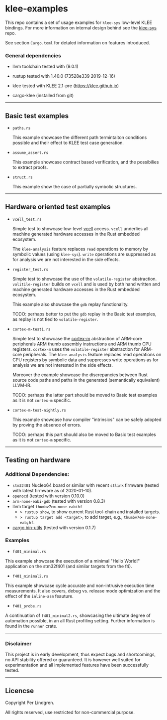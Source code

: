 # klee-examples

This repo contains a set of usage examples for `klee-sys` low-level KLEE bindings. For more information on internal design behind see the [klee-sys](https://gitlab.henriktjader.com/pln/klee-sys) repo.

See section `Cargo.toml` for detaled information on features introduced.

### General dependencies

- llvm toolchain tested with (9.0.1)
- rustup tested with 1.40.0 (73528e339 2019-12-16)
- klee tested with KLEE 2.1-pre (https://klee.github.io)

- cargo-klee (installed from git)

---

## Basic test examples

- `paths.rs`

    This example showcase the different path termintaiton conditions possible and their effect to KLEE test case generation.

- `assume_assert.rs`

    This example showcase contract based verification, and the possibilies to extract proofs.

- `struct.rs`

    This example show the case of partially symbolic structures.

---

## Hardware oriented test examples

- `vcell_test.rs`

    Simple test to showcase low-level [vcell](https://github.com/perlindgren/vcell) access. `vcell` underlies all machine generated hardware accesses in the Rust embedded ecosystem.

    The `klee-analysis` feature replaces `read` operations to memory by symbolic values (using `klee-sys`). `write` operations are suppressed as for analysis we are not interested in the side effects.

- `register_test.rs`

    Simple test to showcase the use of the `volatile-register` abstraction. `volitile-register` builds on `vcell` and is used by both hand written and machine generated hardware accesses in the Rust embedded ecosystem.

    This example also showcase the `gdb` replay functionality.

    TODO: perhaps better to put the `gdb` replay in the Basic test examples, 
    as replay is not tied to `volatile-register`.

- `cortex-m-test1.rs`

   Simple test to showcase the [cortex-m](https://github.com/perlindgren/vcell) abstraction of ARM-core peripherals ARM thumb assembly instructions and ARM thumb CPU registers. `cortex-m` uses the `volatile-register` abstraction for ARM-core peripherals. The `klee-analysis` feature replaces read operations on CPU registers by symbolic data and suppresses write operations as for analysis we are not interested in the side effects.

   Moreover the example showcase the discrepancies between Rust source code paths and paths in the generated (semantically equivalent) LLVM-IR.  

   TODO: perhaps the latter part should be moved to Basic test examples as it is not `cortex-m` specific.

- `cortex-m-test-nightly.rs`

    This example showcase how compiler "intrinsics" can be safely adopted by proving the absence of errors.

    TODO: perhaps this part should also be moved to Basic test examples as it is not `cortex-m` specific.

---

## Testing on hardware

### Additional Dependencies:

- `stm32401` Nucleo64 board or similar with recent `stlink` firmware (tested with latest firmware as of 2020-01-10).
- `openocd` (tested with version 0.10.0)
- `arm-none-eabi-gdb` (tested with version 0.8.3)
- llvm target `thumbv7em-none-eabihf` 
  - `> rustup show`, to show current Rust tool-chain and installed targets.
  - `> rustup target add <target>`, to add target, e.g., `thumbv7em-none-eab¡hf`.
- [cargo bin-utils](https://github.com/rust-embedded/cargo-binutils) (tested with version 0.1.7)
  
### Examples

- `f401_minimal.rs`

This example showcase the execution of a minimal "Hello World!" application on the stm32f401 (and similar targets from the f4).

- `f401_minimal2.rs`

This example showcase cycle accurate and non-intrusive execution time measurements. It also covers, debug vs. release mode optimization and the effect of the `inline-asm` feauture.

- `f401_probe.rs`

A continuation of `f401_minimal2.rs`, showcasing the ultimate degree of automation possible, in an all Rust profiling setting. Further information is found in the `runner` crate.

---

### Disclaimer

This project is in early development, thus expect bugs and shortcomings, no API stability offered or guaranteed. It is however well suited for experimentation and all implemented features have been successfully tested.

---

## Licencse

Copyright Per Lindgren.

All rights reserved, use restricted for non-commercial purpose.
